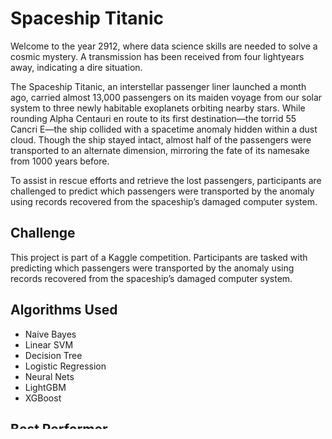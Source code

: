 # Spaceship Titanic

Welcome to the year 2912, where data science skills are needed to solve a cosmic mystery. A transmission has been received from four lightyears away, indicating a dire situation.

The Spaceship Titanic, an interstellar passenger liner launched a month ago, carried almost 13,000 passengers on its maiden voyage from our solar system to three newly habitable exoplanets orbiting nearby stars. While rounding Alpha Centauri en route to its first destination—the torrid 55 Cancri E—the ship collided with a spacetime anomaly hidden within a dust cloud. Though the ship stayed intact, almost half of the passengers were transported to an alternate dimension, mirroring the fate of its namesake from 1000 years before.

To assist in rescue efforts and retrieve the lost passengers, participants are challenged to predict which passengers were transported by the anomaly using records recovered from the spaceship’s damaged computer system.

## Challenge

This project is part of a Kaggle competition. Participants are tasked with predicting which passengers were transported by the anomaly using records recovered from the spaceship’s damaged computer system.

## Algorithms Used

- Naive Bayes
- Linear SVM
- Decision Tree
- Logistic Regression
- Neural Nets
- LightGBM
- XGBoost

## Best Performer

XGBoost emerged as the best-performing algorithm for this task.

## Getting Started

To get started with this project, clone the repository and install the necessary dependencies:

```bash
git clone https://github.com/balajkhalid/spaceship-titanic.git
cd spaceship-titanic
pip install -r requirements.txt




